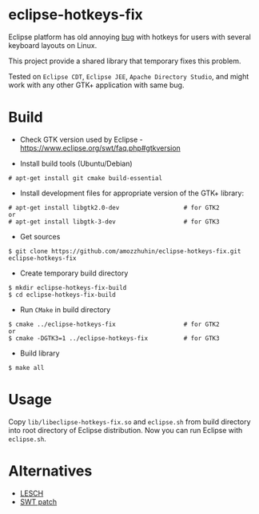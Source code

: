 eclipse-hotkeys-fix
===================

Eclipse platform has old annoying [bug](https://bugs.eclipse.org/bugs/show_bug.cgi?id=61190) with
hotkeys for users with several keyboard layouts on Linux.

This project provide a shared library that temporary fixes this problem.

Tested on `Eclipse CDT`, `Eclipse JEE`, `Apache Directory Studio`, and might work with any other GTK+ application
with same bug.

Build
===================

* Check GTK version used by Eclipse - https://www.eclipse.org/swt/faq.php#gtkversion

* Install build tools (Ubuntu/Debian)
```
# apt-get install git cmake build-essential
```

* Install development files for appropriate version of the GTK+ library:

```
# apt-get install libgtk2.0-dev                  # for GTK2
or
# apt-get install libgtk-3-dev                   # for GTK3
```

* Get sources

```
$ git clone https://github.com/amozzhuhin/eclipse-hotkeys-fix.git eclipse-hotkeys-fix
```

* Create temporary build directory

```
$ mkdir eclipse-hotkeys-fix-build
$ cd eclipse-hotkeys-fix-build
```

* Run `CMake` in build directory

```
$ cmake ../eclipse-hotkeys-fix                   # for GTK2
or
$ cmake -DGTK3=1 ../eclipse-hotkeys-fix          # for GTK3
```

* Build library

```
$ make all
```

Usage
===================

Copy `lib/libeclipse-hotkeys-fix.so` and `eclipse.sh` from build directory into root directory of Eclipse distribution. Now you can run Eclipse with `eclipse.sh`.

Alternatives
===================

* [LESCH](http://sourceforge.net/projects/lesch/)
* [SWT patch](https://bugs.eclipse.org/bugs/attachment.cgi?id=239557)
